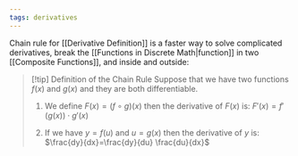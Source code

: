 ```yaml
---
tags: derivatives
---
```

Chain rule for [[Derivative Definition]] is a faster way to solve complicated derivatives, break the [[Functions in Discrete Math|function]] in two [[Composite Functions]], and inside and outside:

>[!tip] Definition of the Chain Rule
>Suppose that we have two functions $f(x)$ and $g(x)$ and they are both differentiable.
>
>1. We define $F(x) = (f \circ g)(x)$ then the derivative of $F(x)$ is:
>$F'(x)=f'(g(x))\cdot g'(x)$ 
>
>2. If we have $y=f(u)$ and $u=g(x)$ then the derivative of $y$ is:
>  $\frac{dy}{dx}=\frac{dy}{du} \frac{du}{dx}$
>   




